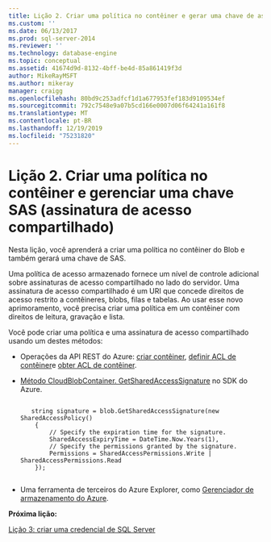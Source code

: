 ```yaml
---
title: Lição 2. Criar uma política no contêiner e gerar uma chave de assinatura de acesso compartilhado (SAS) | Microsoft Docs
ms.custom: ''
ms.date: 06/13/2017
ms.prod: sql-server-2014
ms.reviewer: ''
ms.technology: database-engine
ms.topic: conceptual
ms.assetid: 41674d9d-8132-4bff-be4d-85a861419f3d
author: MikeRayMSFT
ms.author: mikeray
manager: craigg
ms.openlocfilehash: 80bd9c253adfcf1d1a677953fef183d9109534ef
ms.sourcegitcommit: 792c7548e9a07b5cd166e0007d06f64241a161f8
ms.translationtype: MT
ms.contentlocale: pt-BR
ms.lasthandoff: 12/19/2019
ms.locfileid: "75231820"
---
```

# <a name="lesson-2-create-a-policy-on-container-and-generate-a-shared-access-signature-sas-key"></a>Lição 2. Criar uma política no contêiner e gerenciar uma chave SAS (assinatura de acesso compartilhado)
  Nesta lição, você aprenderá a criar uma política no contêiner do Blob e também gerará uma chave de SAS.  
  
 Uma política de acesso armazenado fornece um nível de controle adicional sobre assinaturas de acesso compartilhado no lado do servidor. Uma assinatura de acesso compartilhado é um URI que concede direitos de acesso restrito a contêineres, blobs, filas e tabelas. Ao usar esse novo aprimoramento, você precisa criar uma política em um contêiner com direitos de leitura, gravação e lista.  
  
 Você pode criar uma política e uma assinatura de acesso compartilhado usando um destes métodos:  
  
-   Operações da API REST do Azure: [criar contêiner](https://msdn.microsoft.com/library/azure/dd179468.aspx), [definir ACL de contêiner](https://msdn.microsoft.com/library/azure/dd179391.aspx)e [obter ACL de contêiner](https://msdn.microsoft.com/library/azure/dd179469.aspx).  
  
-   [Método CloudBlobContainer. GetSharedAccessSignature](https://docs.microsoft.com/dotnet/api/microsoft.azure.storage.blob.cloudblobcontainer.getsharedaccesssignature) no SDK do Azure.  
  
    ```  
  
       string signature = blob.GetSharedAccessSignature(new SharedAccessPolicy()   
        {   
            // Specify the expiration time for the signature.   
            SharedAccessExpiryTime = DateTime.Now.Years(1),   
            // Specify the permissions granted by the signature.    
            Permissions = SharedAccessPermissions.Write | SharedAccessPermissions.Read   
        });  
  
    ```  
  
-   Uma ferramenta de terceiros do Azure Explorer, como [Gerenciador de armazenamento do Azure](https://azurestorageexplorer.codeplex.com/).  
  
 **Próxima lição:**  
  
 [Lição 3: criar uma credencial de SQL Server](../relational-databases/lesson-2-create-a-sql-server-credential-using-a-shared-access-signature.md)  
  
